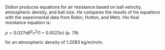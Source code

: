 Didion produces equations for air resistance based on ball velocity, atmospheric density, and ball size.  He compares the results of his equations with the experimental data from Robin, Hutton, and Metz.  His final resistance equation is:

$\rho = 0.027 \pi R^2 v^2 (1 + 0.0023 v)$  (p. 79)

for an atmospheric density of 1.2083 kg/m/m/m.
